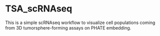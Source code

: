 # TSA_scRNAseq

This is a simple scRNAseq workflow to visualize cell populations coming from 3D tumorsphere-forming assays on PHATE embedding. 

